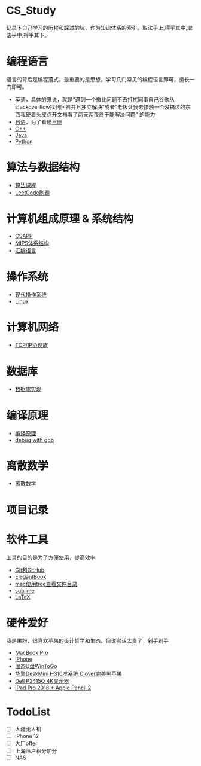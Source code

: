 # CS_Study
记录下自己学习的历程和踩过的坑，作为知识体系的索引。取法乎上,得乎其中,取法乎中,得乎其下。

# 编程语言
语言的背后是编程范式，最重要的是思想。学习几门常见的编程语言即可，擅长一门即可。
- [英语]()，具体的来说，就是“遇到一个撒比问题不去打扰同事自己谷歌从stackoverflow找到回答并且独立解决”或者“老板让我去接触一个没搞过的东西我硬着头皮点开文档看了两天两夜终于能解决问题” 的能力
- [日语]()，为了看懂[日剧]()
- [C++]()
- [Java]()
- [Python]()

# 算法与数据结构
- [算法课程](https://github.com/YuanTao1995/SSE_Algorithm)
- [LeetCode刷题]()

# 计算机组成原理 & 系统结构
- [CSAPP]()
- [MIPS体系结构]()
- [汇编语言]()

# 操作系统
- [现代操作系统]()
- [Linux]()

# 计算机网络
- [TCP/IP协议族]()

# 数据库
- [数据库实现]()

# 编译原理
- [编译原理]()
- [debug with gdb]()

# 离散数学
- [离散数学]()

# 项目记录


# 软件工具
工具的目的是为了方便使用，提高效率
- [Git和GitHub](https://www.cnblogs.com/schaepher/p/5561193.html)
- [ElegantBook](https://github.com/ElegantLaTeX/ElegantBook)
- [mac使用tree查看文件目录](https://blog.csdn.net/chao2016/article/details/78058728)
- [sublime]()
- [LaTeX]()

# 硬件爱好
我是果粉，很喜欢苹果的设计哲学和生态，但说实话太贵了，剁手剁手
- [MacBook Pro](https://www.apple.com.cn/macbook-pro-13/)
- [iPhone](https://www.apple.com.cn/iphone/)
- [固态U盘WinToGo](https://item.jd.com/34375793910.html)
- [华擎DeskMini H310准系统 Clover完美黑苹果](https://item.jd.com/8790405.html)
- [Dell P2415Q 4K显示器](https://item.jd.com/1287950.html)
- [iPad Pro 2018 + Apple Pencil 2](https://www.apple.com.cn/ipad-pro/)

# TodoList
- [ ] 大疆无人机
- [ ] iPhone 12
- [ ] 大厂offer
- [ ] 上海落户积分加分
- [ ] NAS
